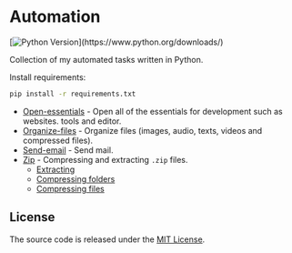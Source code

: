 # Automation

[![Python Version](https://img.shields.io/badge/python-3.6.1-brightgreen.svg?)](https://www.python.org/downloads/)

Collection of my automated tasks written in Python.

Install requirements:

```sh
pip install -r requirements.txt
```

- [Open-essentials](https://github.com/endormi/automation/blob/master/open-essentials/essentials.py) - Open all of the essentials for development such as websites. tools and editor.
- [Organize-files](https://github.com/endormi/automation/blob/master/organize-files/organizer.py) - Organize files (images, audio, texts, videos and compressed files).
- [Send-email](https://github.com/endormi/automation/blob/master/send-email/send-mail.py) - Send mail.
- [Zip](https://github.com/endormi/automation/blob/master/zip) - Compressing and extracting `.zip` files.
  - [Extracting](https://github.com/endormi/automation/blob/master/zip/extract.py)
  - [Compressing folders](https://github.com/endormi/automation/blob/master/zip/zip_folder.py)
  - [Compressing files](https://github.com/endormi/automation/blob/master/zip/zip.py)

## License

The source code is released under the [MIT License](https://github.com/endormi/automation/blob/master/LICENSE).
